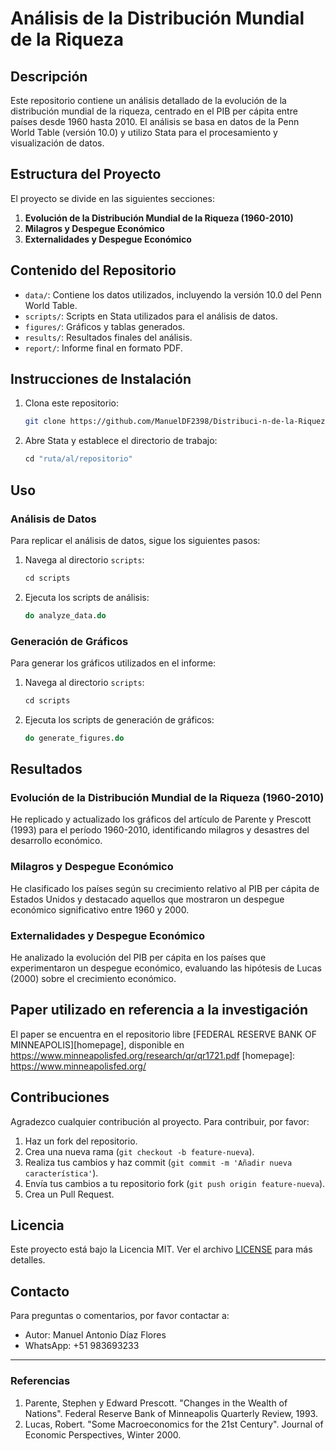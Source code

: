 # Análisis de la Distribución Mundial de la Riqueza

## Descripción

Este repositorio contiene un análisis detallado de la evolución de la distribución mundial de la riqueza, centrado en el PIB per cápita entre países desde 1960 hasta 2010. El análisis se basa en datos de la Penn World Table (versión 10.0) y utilizo Stata para el procesamiento y visualización de datos.

## Estructura del Proyecto

El proyecto se divide en las siguientes secciones:

1. **Evolución de la Distribución Mundial de la Riqueza (1960-2010)**
2. **Milagros y Despegue Económico**
3. **Externalidades y Despegue Económico**

## Contenido del Repositorio

- `data/`: Contiene los datos utilizados, incluyendo la versión 10.0 del Penn World Table.
- `scripts/`: Scripts en Stata utilizados para el análisis de datos.
- `figures/`: Gráficos y tablas generados.
- `results/`: Resultados finales del análisis.
- `report/`: Informe final en formato PDF.

## Instrucciones de Instalación

1. Clona este repositorio:
    ```bash
    git clone https://github.com/ManuelDF2398/Distribuci-n-de-la-Riqueza---PWT-10.01.git
    ```

2. Abre Stata y establece el directorio de trabajo:
    ```stata
    cd "ruta/al/repositorio"
    ```

## Uso

### Análisis de Datos

Para replicar el análisis de datos, sigue los siguientes pasos:

1. Navega al directorio `scripts`:
    ```stata
    cd scripts
    ```

2. Ejecuta los scripts de análisis:
    ```stata
    do analyze_data.do
    ```

### Generación de Gráficos

Para generar los gráficos utilizados en el informe:

1. Navega al directorio `scripts`:
    ```stata
    cd scripts
    ```

2. Ejecuta los scripts de generación de gráficos:
    ```stata
    do generate_figures.do
    ```

## Resultados

### Evolución de la Distribución Mundial de la Riqueza (1960-2010)

He replicado y actualizado los gráficos del artículo de Parente y Prescott (1993) para el período 1960-2010, identificando milagros y desastres del desarrollo económico.

### Milagros y Despegue Económico

He clasificado los países según su crecimiento relativo al PIB per cápita de Estados Unidos y destacado aquellos que mostraron un despegue económico significativo entre 1960 y 2000.

### Externalidades y Despegue Económico

He analizado la evolución del PIB per cápita en los países que experimentaron un despegue económico, evaluando las hipótesis de Lucas (2000) sobre el crecimiento económico.

## Paper utilizado en referencia a la investigación
El paper se encuentra en el repositorio libre [FEDERAL RESERVE BANK OF MINNEAPOLIS][homepage], disponible en https://www.minneapolisfed.org/research/qr/qr1721.pdf
[homepage]: https://www.minneapolisfed.org/

## Contribuciones

Agradezco cualquier contribución al proyecto. Para contribuir, por favor:

1. Haz un fork del repositorio.
2. Crea una nueva rama (`git checkout -b feature-nueva`).
3. Realiza tus cambios y haz commit (`git commit -m 'Añadir nueva característica'`).
4. Envía tus cambios a tu repositorio fork (`git push origin feature-nueva`).
5. Crea un Pull Request.

## Licencia

Este proyecto está bajo la Licencia MIT. Ver el archivo [LICENSE](LICENSE) para más detalles.

## Contacto

Para preguntas o comentarios, por favor contactar a:

- Autor: Manuel Antonio Díaz Flores
- WhatsApp: +51 983693233

---

### Referencias

1. Parente, Stephen y Edward Prescott. "Changes in the Wealth of Nations". Federal Reserve Bank of Minneapolis Quarterly Review, 1993.
2. Lucas, Robert. "Some Macroeconomics for the 21st Century". Journal of Economic Perspectives, Winter 2000.
